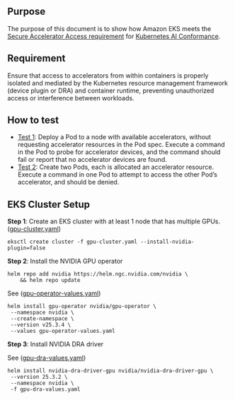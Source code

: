 ## Purpose
The purpose of this document is to show how Amazon EKS meets the [Secure Accelerator Access requirement](https://github.com/cncf/ai-conformance/blob/main/docs/AIConformance-1.34.yaml#L65) for [Kubernetes
AI Conformance](https://github.com/cncf/ai-conformance/tree/main).

## Requirement
Ensure that access to accelerators from within containers is properly isolated and mediated by the
Kubernetes resource management framework (device plugin or DRA) and container runtime, preventing unauthorized access
or interference between workloads.

## How to test
- [Test 1](https://gist.github.com/csplinter/eeae9a1470f27b1be4d69118e199cebd#file-eks-conformance-test-1-md): Deploy a Pod to a node with available accelerators, without requesting accelerator resources in the Pod spec.
Execute a command in the Pod to probe for accelerator devices, and the command should fail or report that no accelerator
devices are found.
- [Test 2](https://gist.github.com/csplinter/eeae9a1470f27b1be4d69118e199cebd#file-eks-conformance-test-2-md): Create two Pods, each is allocated an accelerator resource. Execute a command in one Pod to attempt to access
the other Pod’s accelerator, and should be denied.

## EKS Cluster Setup

**Step 1**: Create an EKS cluster with at least 1 node that has multiple GPUs. ([gpu-cluster.yaml](https://gist.github.com/csplinter/eeae9a1470f27b1be4d69118e199cebd#file-gpu-cluster-yaml))

```
eksctl create cluster -f gpu-cluster.yaml --install-nvidia-plugin=false
```

**Step 2**: Install the NVIDIA GPU operator

```
helm repo add nvidia https://helm.ngc.nvidia.com/nvidia \
    && helm repo update
```
See ([gpu-operator-values.yaml](https://gist.github.com/csplinter/eeae9a1470f27b1be4d69118e199cebd#file-gpu-operator-values-yaml))
```
helm install gpu-operator nvidia/gpu-operator \
 --namespace nvidia \
 --create-namespace \
 --version v25.3.4 \
 --values gpu-operator-values.yaml
```

**Step 3**: Install NVIDIA DRA driver

See ([gpu-dra-values.yaml](https://gist.github.com/csplinter/eeae9a1470f27b1be4d69118e199cebd#file-gpu-dra-values-yaml))
```
helm install nvidia-dra-driver-gpu nvidia/nvidia-dra-driver-gpu \
 --version 25.3.2 \
 --namespace nvidia \
 -f gpu-dra-values.yaml
```
